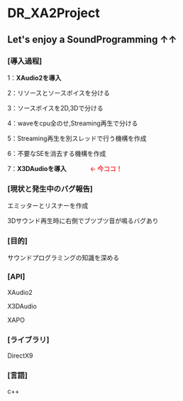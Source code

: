 # DR_XA2Project
<h2>Let's enjoy a SoundProgramming ↑↑</h2>

<h3>[導入過程]</h3>

1：<b>XAudio2を導入</b>

2：リソースとソースボイスを分ける

3：ソースボイスを2D,3Dで分ける

4：waveをcpu全のせ,Streaming再生で分ける

5：Streaming再生を別スレッドで行う機構を作成

6：不要なSEを消去する機構を作成

7：<b>X3DAudioを導入                <font color="ff3333">← 今ココ！</font></b>

<h3>[現状と発生中のバグ報告]</h3>

エミッターとリスナーを作成

3Dサウンド再生時に右側でブツブツ音が鳴るバグあり

<h3>[目的]</h3>

サウンドプログラミングの知識を深める

<h3>[API]</h3>

XAudio2

X3DAudio

XAPO

<h3>[ライブラリ]</h3>

DirectX9

<h3>[言語]</h3>

c++
